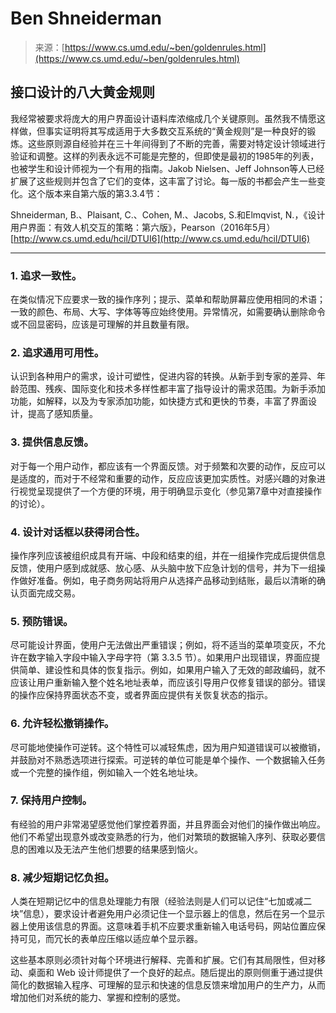 <!--yml

类别：未分类

日期：2024年5月27日 14:35:46

-->

# Ben Shneiderman

> 来源：[https://www.cs.umd.edu/~ben/goldenrules.html](https://www.cs.umd.edu/~ben/goldenrules.html)

## 接口设计的八大黄金规则

我经常被要求将庞大的用户界面设计语料库浓缩成几个关键原则。虽然我不情愿这样做，但事实证明将其写成适用于大多数交互系统的“黄金规则”是一种良好的锻炼。这些原则源自经验并在三十年间得到了不断的完善，需要对特定设计领域进行验证和调整。这样的列表永远不可能是完整的，但即使是最初的1985年的列表，也被学生和设计师视为一个有用的指南。Jakob Nielsen、Jeff Johnson等人已经扩展了这些规则并包含了它们的变体，这丰富了讨论。每一版的书都会产生一些变化。这个版本来自第六版的第3.3.4节：

Shneiderman, B.、Plaisant, C.、Cohen, M.、Jacobs, S.和Elmqvist, N.，《设计用户界面：有效人机交互的策略：第六版》，Pearson（2016年5月）[http://www.cs.umd.edu/hcil/DTUI6](http://www.cs.umd.edu/hcil/DTUI6)

* * *

### 1\. 追求一致性。

在类似情况下应要求一致的操作序列；提示、菜单和帮助屏幕应使用相同的术语；一致的颜色、布局、大写、字体等等应始终使用。异常情况，如需要确认删除命令或不回显密码，应该是可理解的并且数量有限。

### 2\. 追求通用可用性。

认识到各种用户的需求，设计可塑性，促进内容的转换。从新手到专家的差异、年龄范围、残疾、国际变化和技术多样性都丰富了指导设计的需求范围。为新手添加功能，如解释，以及为专家添加功能，如快捷方式和更快的节奏，丰富了界面设计，提高了感知质量。

### 3\. 提供信息反馈。

对于每一个用户动作，都应该有一个界面反馈。对于频繁和次要的动作，反应可以是适度的，而对于不经常和重要的动作，反应应该更加实质性。对感兴趣的对象进行视觉呈现提供了一个方便的环境，用于明确显示变化（参见第7章中对直接操作的讨论）。

### 4\. 设计对话框以获得闭合性。

操作序列应该被组织成具有开端、中段和结束的组，并在一组操作完成后提供信息反馈，使用户感到成就感、放心感、从头脑中放下应急计划的信号，并为下一组操作做好准备。例如，电子商务网站将用户从选择产品移动到结账，最后以清晰的确认页面完成交易。

### 5\. 预防错误。

尽可能设计界面，使用户无法做出严重错误；例如，将不适当的菜单项变灰，不允许在数字输入字段中输入字母字符（第 3.3.5 节）。如果用户出现错误，界面应提供简单、建设性和具体的恢复指示。例如，如果用户输入了无效的邮政编码，就不应该让用户重新输入整个姓名地址表单，而应该引导用户仅修复错误的部分。错误的操作应保持界面状态不变，或者界面应提供有关恢复状态的指示。

### 6\. 允许轻松撤销操作。

尽可能地使操作可逆转。这个特性可以减轻焦虑，因为用户知道错误可以被撤销，并鼓励对不熟悉选项进行探索。可逆转的单位可能是单个操作、一个数据输入任务或一个完整的操作组，例如输入一个姓名地址块。

### 7\. 保持用户控制。

有经验的用户非常渴望感觉他们掌控着界面，并且界面会对他们的操作做出响应。他们不希望出现意外或改变熟悉的行为，他们对繁琐的数据输入序列、获取必要信息的困难以及无法产生他们想要的结果感到恼火。

### 8\. 减少短期记忆负担。

人类在短期记忆中的信息处理能力有限（经验法则是人们可以记住“七加或减二块”信息），要求设计者避免用户必须记住一个显示器上的信息，然后在另一个显示器上使用该信息的界面。这意味着手机不应要求重新输入电话号码，网站位置应保持可见，而冗长的表单应压缩以适应单个显示器。

这些基本原则必须针对每个环境进行解释、完善和扩展。它们有其局限性，但对移动、桌面和 Web 设计师提供了一个良好的起点。随后提出的原则侧重于通过提供简化的数据输入程序、可理解的显示和快速的信息反馈来增加用户的生产力，从而增加他们对系统的能力、掌握和控制的感觉。

